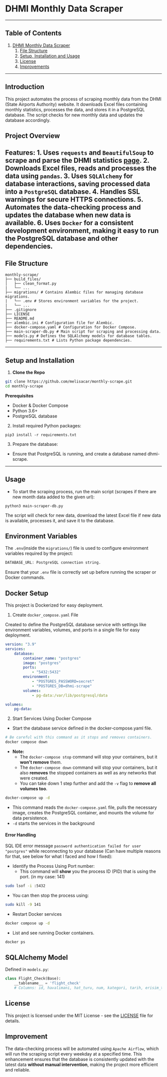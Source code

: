 # **DHMI Monthly Data Scraper**
---
## Table of Contents
1. [DHMI Monthly Data Scraper](#project-overview)
    1. [File Structure](#file-structure)
    2. [Setup, Installation and Usage](#setup-and-installation)
    3. [License](#license)
    4. [Improvements](#improvements)
---
## **Introduction**
This project automates the process of scraping monthly data from the DHMI (State Airports Authority) website. It downloads Excel files containing monthly statistics, processes the data, and stores it in a PostgreSQL database. The script checks for new monthly data and updates the database accordingly.

## **Project Overview**
**Features:**
    1. Uses `requests` and `BeautifulSoup` to scrape and parse the DHMI statistics [page](https://www.dhmi.gov.tr/Sayfalar/Istatistikler.aspx).
    2. Downloads Excel files, reads and processes the data using `pandas`.
    3. Uses `SQLAlchemy` for database interactions, saving processed data into a `PostgreSQL` database.
    4. Handles SSL warnings for secure HTTPS connections.
    5. Automates the data-checking process and updates the database when **new data is available**.
    6. Uses `Docker` for a consistent development environment, making it easy to run the PostgreSQL database and other dependencies.
---
## File Structure
```shell
monthly-scrape/
├── build_files/
│   ├── clean_format.py
|   └── ... 
├── migrations/ # Contains Alembic files for managing database migrations.
|   └── .env # Stores environment variables for the project.
|   └── ... 
├── .gitignore
├── LICENSE
├── README.md
├── alembic.ini # Configuration file for Alembic.
├── docker-compose.yaml # Configuration for Docker Compose.
├── main-scraper-db.py # Main script for scraping and processing data.
├── models.py # Defines the SQLAlchemy models for database tables.
├── requirements.txt # Lists Python package dependencies.
 ```
---
## Setup and Installation
1. **Clone the Repo**
```bash
git clone https://github.com/melisacar/monthly-scrape.git
cd monthly-scrape
```
**Prerequisites**
- Docker & Docker Compose
- Python 3.6+
- PostgreSQL database

2. Install required Python packages:
```shell
pip3 install -r requirements.txt
```
3. Prepare the database:
- Ensure that PostgreSQL is running, and create a database named dhmi-scrape.
---
## Usage
- To start the scraping process, run the main script (scrapes if there are new month data added to the given url):

```shell
python3 main-scraper-db.py
```
The script will check for new data, download the latest Excel file if new data is available, processes it, and save it to the database.

## Environment Variables
The `.env`(inside the `migrations/`) file is used to configure environment variables required by the project:
```bash
DATABASE_URL: PostgreSQL connection string.
```
Ensure that your `.env` file is correctly set up before running the scraper or Docker commands.

## Docker Setup
This project is Dockerized for easy deployment. 

1. Create `docker_compose.yaml` File

Created to define the PostgreSQL database service with settings like environment variables, volumes, and ports in a single file for easy deployment.

```yaml
version: "3.9"
services:
    database:
        container_name: "postgres"
        image: "postgres"
        ports:
            - "5432:5432"
        environment:
            - "POSTGRES_PASSWORD=secret"
            - "POSTGRES_DB=dhmi-scrape"
        volumes:
            - pg-data:/var/lib/postgresql/data

volumes:
    pg-data:
```

2. Start Services Using Docker Compose

- Start the database service defined in the docker-compose.yaml file.
```bash
# Be careful with this command as it stops and removes containers.
docker compose down  
```
- **Note:** 
    - The `docker-compose stop` command will stop your containers, but it **won't remove** them. 
    - The `docker-compose down` command will stop your containers, but it also **removes** the stopped containers as well as any networks that were created. 
    - You can take down 1 step further and add the `-v` flag to **remove all volumes too**.
```bash
docker-compose up -d
```
 - This command reads the `docker-compose.yaml` file, pulls the necessary image, creates the PostgreSQL container, and mounts the volume for data persistence.
 - `-d` starts the services in the background

#### Error Handling

SQL IDE error message `password authentication failed for user "postgres"` while reconnecting to your database (Can have multiple reasons for that, see below for what I faced and how I fixed):

- Identify the Process Using Port number:
    - This command will **show** you the process ID (PID) that is using the port. (in my case: 141)
```bash
sudo lsof -i :5432
```
- You can then stop the process using: 
```bash
sudo kill -9 141
```
- Restart Docker services
```bash
docker compose up -d
```
- List and see running Docker containers.
 ```bash
docker ps
 ```
## SQLAlchemy Model
Defined in `models.py`:
```py
class Flight_Check(Base):
    __tablename__ = 'flight_check'
    # Columns: id, havalimani, hat_turu, num, kategori, tarih, erisim_tarihi
```
## **License**
This project is licensed under the MIT License - see the [LICENSE](https://github.com/melisacar/monthly-scrape/blob/main/LICENSE) file for details.

## Improvement

The data-checking process will be automated using `Apache Airflow`, which will run the scraping script every weekday at a specified time. This enhancement ensures that the database is consistently updated with the latest data **without manual intervention**, making the project more efficient and reliable.
